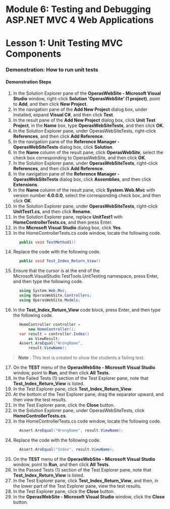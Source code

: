 # Module 6: Testing and Debugging ASP.NET MVC 4 Web Applications

# Lesson 1: Unit Testing MVC Components

### Demonstration: How to run unit tests

#### Demonstration Steps

1. In the Solution Explorer pane of the **OperasWebSite - Microsoft Visual Studio** window, right-click **Solution &#39;OperasWebSite&#39; (1 project)**, point to **Add**, and then click **New Project**.
2. In the navigation pane of the **Add New Project** dialog box, under Installed, expand **Visual C#**, and then click **Test**.
3. In the result pane of the **Add New Project** dialog box, click **Unit Test Project**, in the **Name** box, type  **OperasWebSiteTests**, and then click **OK**.
4. In the Solution Explorer pane, under OperasWebSiteTests, right-click **References**, and then click **Add Reference**.
5. In the navigation pane of the **Reference Manager - OperasWebSiteTests** dialog box, click **Solution**.
6. In the **Name** column of the result pane, click **OperasWebSite**, select the check box corresponding to OperasWebSite, and then click **OK**.
7. In the Solution Explorer pane, under **OperasWebSiteTests**, right-click **References**, and then click **Add Reference**.
8. In the navigation pane of the **Reference Manager - OperasWebSiteTests** dialog box, click **Assemblies**, and then click  **Extensions**.
9. In the **Name** column of the result pane, click **System.Web.Mvc** with version number **4.0.0.0**, select the corresponding check box, and then click **OK**.
10. In the Solution Explorer pane, under **OperasWebSiteTests**, right-click **UnitTest1.cs**, and then click **Rename**.
11. In the Solution Explorer pane, replace **UnitTest1** with **HomeControllerTests.cs**, and then press Enter.
12. In the **Microsoft Visual Studio** dialog box, click **Yes**.
13. In the HomeControllerTests.cs code window, locate the following code.

  ```cs
        public void TestMethod1()
```
14. Replace the code with the following code.

  ```cs
        public void Test_Index_Return_View()
```
15. Ensure that the cursor is at the end of the Microsoft.VisualStudio.TestTools.UnitTesting namespace, press Enter, and then type the following code.

  ```cs
        using System.Web.Mvc;
        using OperasWebSite.Controllers;
        using OperasWebSite.Models;
```
16. In the **Test\_Index\_Return\_View** code block, press Enter, and then type the following code.

  ```cs
        HomeController controller = 
            new HomeController();
        var result = controller.Index()
            as ViewResult;
        Assert.AreEqual("WrongName", 
            result.ViewName);
```
   >**Note** : This test is created to show the students a failing test.

17. On the **TEST** menu of the **OperasWebSite - Microsoft Visual Studio** window, point to **Run**, and then click **All Tests**.
18. In the Failed Tests (1) section of the Test Explorer pane, note that **Test\_Index\_Return\_View** is listed.
19. In the Test Explorer pane, click **Test\_Index\_Return\_View**.
20. At the bottom of the Test Explorer pane, drag the separator upward, and then view the test results.
21. In the Test Explorer pane, click the **Close** button.
22. In the Solution Explorer pane, under OperasWebSiteTests, click **HomeControllerTests.cs**.
23. In the HomeControllerTests.cs code window, locate the following code.

  ```cs
        Assert.AreEqual("WrongName", result.ViewName);
```
24. Replace the code with the following code.

  ```cs
        Assert.AreEqual("Index", result.ViewName);
```
25. On the **TEST** menu of the **OperasWebSite - Microsoft Visual Studio** window, point to **Run**, and then click **All Tests**.
26. In the Passed Tests (1) section of the Test Explorer pane, note that **Test\_Index\_Return\_View** is listed.
27. In the Test Explorer pane, click **Test\_Index\_Return\_View**, and then, in the lower part of the Test Explorer pane, view the test results.
28. In the Test Explorer pane, click the **Close** button.
29. In the **OperasWebSite - Microsoft Visual Studio** window, click the **Close** button.
